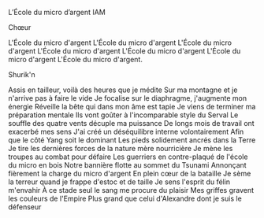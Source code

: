 L’École du micro d’argent
IAM

Chœur

L'École du micro d'argent L'École du micro d'argent L'École du micro d'argent L'École du micro d'argent L'École du micro d'argent L'École du micro d'argent L'École du micro d'argent.

Shurik'n

Assis en tailleur, voilà des heures que je médite Sur ma montagne et je n'arrive pas à faire le vide
Je focalise sur le diaphragme, j'augmente mon énergie Réveille la bête qui dans mon âme est tapie
Je viens de terminer ma préparation mentale Ils vont goûter à l'incomparable style du Serval
Le souffle des quatre vents décuple ma puissance De longs mois de travail ont exacerbé mes sens J'ai créé un déséquilibre interne volontairement Afin que le côté Yang soit le dominant
Les pieds solidement ancrés dans la Terre
Je tire les dernières forces de la nature mère nourricière Je mène les troupes au combat pour défaire
Les guerriers en contre-plaqué de l'école du micro en bois Notre bannière flotte au sommet du Tsunami
Annonçant fièrement la charge du micro d'argent
En plein cœur de la bataille
Je sème la terreur quand je frappe d'estoc et de taille Je sens l'esprit du félin m'envahir
À ce stade seul le sang me procure du plaisir Mes griffes gravent les couleurs de l'Empire
Plus grand que celui d'Alexandre dont je suis le défenseur